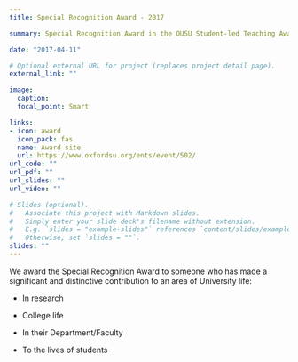 ```yaml
---
title: Special Recognition Award - 2017

summary: Special Recognition Award in the OUSU Student-led Teaching Awards for 2017.

date: "2017-04-11"

# Optional external URL for project (replaces project detail page).
external_link: ""

image:
  caption: 
  focal_point: Smart

links:
- icon: award
  icon_pack: fas
  name: Award site
  url: https://www.oxfordsu.org/ents/event/502/
url_code: ""
url_pdf: ""
url_slides: ""
url_video: ""

# Slides (optional).
#   Associate this project with Markdown slides.
#   Simply enter your slide deck's filename without extension.
#   E.g. `slides = "example-slides"` references `content/slides/example-slides.md`.
#   Otherwise, set `slides = ""`.
slides: ""
---
```


We award the Special Recognition Award to someone who has made a significant and distinctive contribution to an area of University life:

* In research

* College life

* In their Department/Faculty

* To the lives of students

